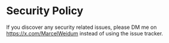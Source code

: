 # Security Policy

If you discover any security related issues, please DM me on https://x.com/MarcelWeidum   instead of using the issue tracker.
